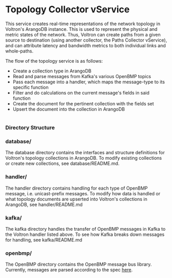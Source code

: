 # Topology Collector vService

This service creates real-time representations of the network topology in Voltron's ArangoDB instance.
This is used to represent the physical and metric states of the network. Thus, Voltron can create paths
from a given source to destination (using another collector, the Paths Collector vService), and can
attribute latency and bandwidth metrics to both individual links and whole-paths.

The flow of the topology service is as follows:
* Create a collection type in ArangoDB
* Read and parse messages from Kafka's various OpenBMP topics
* Pass each message into a handler, which maps the message-type to its specific function
* Filter and do calculations on the current message's fields in said function
* Create the document for the pertinent collection with the fields set
* Upsert the document into the collection in ArangoDB

#
### Directory Structure

### database/
The database directory contains the interfaces and structure definitions for Voltron's topology collections in ArangoDB.
To modify existing collections or create new collections, see database/README.md.

### handler/
The handler directory contains handling for each type of OpenBMP message, i.e. unicast-prefix messages.
To modify how data is handled or what topology documents are upserted into Voltron's collections in ArangoDB, see handler/README.md

### kafka/
The kafka directory handles the transfer of OpenBMP messages in Kafka to the Voltron handler listed above.
To see how Kafka breaks down messages for handling, see kafka/README.md

### openbmp/
The OpenBMP directory contains the OpenBMP message bus library.
Currently, messages are parsed according to the spec [here](https://github.com/OpenBMP/openbmp/blob/master/docs/MESSAGE_BUS_API.md).
